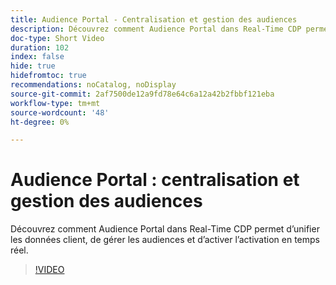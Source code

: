 ```yaml
---
title: Audience Portal - Centralisation et gestion des audiences
description: Découvrez comment Audience Portal dans Real-Time CDP permet d’unifier les données client, de gérer les audiences et d’activer l’activation en temps réel.
doc-type: Short Video
duration: 102
index: false
hide: true
hidefromtoc: true
recommendations: noCatalog, noDisplay
source-git-commit: 2af7500de12a9fd78e64c6a12a42b2fbbf121eba
workflow-type: tm+mt
source-wordcount: '48'
ht-degree: 0%

---
```



# Audience Portal : centralisation et gestion des audiences

Découvrez comment Audience Portal dans Real-Time CDP permet d’unifier les données client, de gérer les audiences et d’activer l’activation en temps réel.

<!-- 62_S508_3442517_101_audience-portal-centralizing-and-managing-audiences -->
>[!VIDEO](https://video.tv.adobe.com/v/3458287/?learn=on&enablevpops=true)
